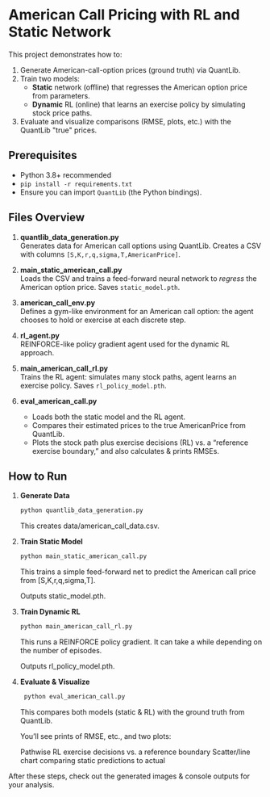 # American Call Pricing with RL and Static Network

This project demonstrates how to:
1. Generate American-call-option prices (ground truth) via QuantLib.
2. Train two models:
   - **Static** network (offline) that regresses the American option price from parameters.
   - **Dynamic** RL (online) that learns an exercise policy by simulating stock price paths.
3. Evaluate and visualize comparisons (RMSE, plots, etc.) with the QuantLib "true" prices.

## Prerequisites

- Python 3.8+ recommended
- `pip install -r requirements.txt`
- Ensure you can import `QuantLib` (the Python bindings).

## Files Overview

1. **quantlib_data_generation.py**  
   Generates data for American call options using QuantLib. Creates a CSV with columns `[S,K,r,q,sigma,T,AmericanPrice]`.

2. **main_static_american_call.py**  
   Loads the CSV and trains a feed-forward neural network to *regress* the American option price. Saves `static_model.pth`.

3. **american_call_env.py**  
   Defines a gym-like environment for an American call option: the agent chooses to hold or exercise at each discrete step.

4. **rl_agent.py**  
   REINFORCE-like policy gradient agent used for the dynamic RL approach.

5. **main_american_call_rl.py**  
   Trains the RL agent: simulates many stock paths, agent learns an exercise policy. Saves `rl_policy_model.pth`.

6. **eval_american_call.py**  
   - Loads both the static model and the RL agent.
   - Compares their estimated prices to the true AmericanPrice from QuantLib.
   - Plots the stock path plus exercise decisions (RL) vs. a “reference exercise boundary,” 
     and also calculates & prints RMSEs.

## How to Run

1. **Generate Data**  
   ```bash
   python quantlib_data_generation.py
    ```
   This creates data/american_call_data.csv.
2. **Train Static Model**
    ```python
    python main_static_american_call.py
    ```
   This trains a simple feed-forward net to predict the American call price from [S,K,r,q,sigma,T].

    Outputs static_model.pth.

3. **Train Dynamic RL**
    ```python
    python main_american_call_rl.py
    ```
   This runs a REINFORCE policy gradient. It can take a while depending on the number of episodes.

    Outputs rl_policy_model.pth.
4. **Evaluate & Visualize**
   ```python
    python eval_american_call.py
    ```
   This compares both models (static & RL) with the ground truth from QuantLib.

    You’ll see prints of RMSE, etc., and two plots:
   
    Pathwise RL exercise decisions vs. a reference boundary Scatter/line chart comparing static predictions to actual

    
After these steps, check out the generated images & console outputs for your analysis.
